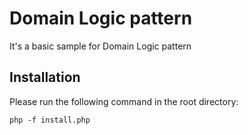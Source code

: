 # Domain Logic pattern

It's a basic sample for Domain Logic pattern

## Installation

Please run the following command in the root directory:

`php -f install.php`

 
